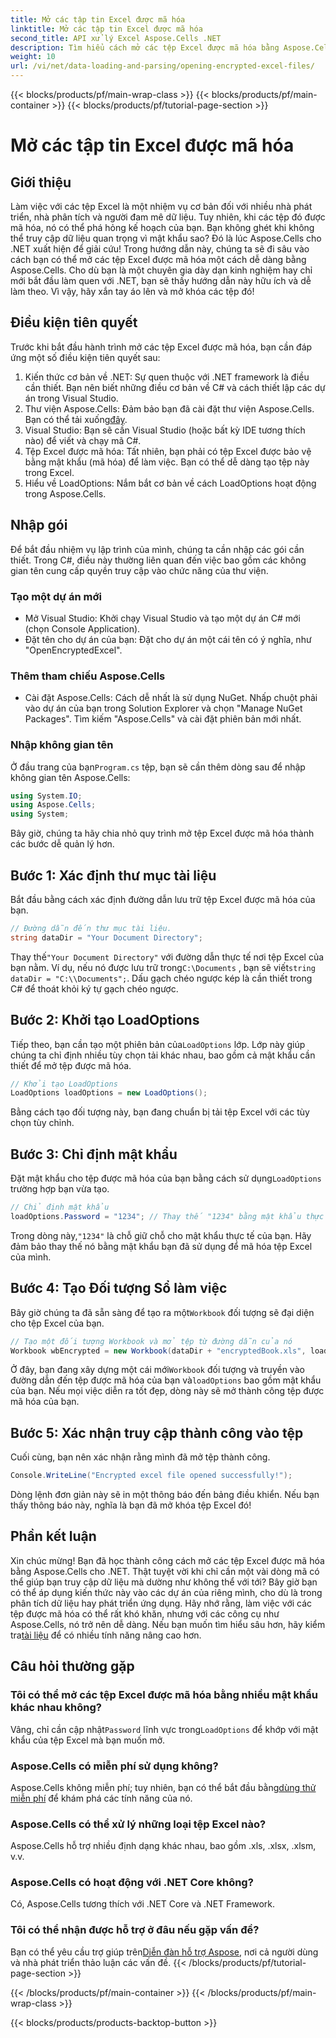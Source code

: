 ```yaml
---
title: Mở các tập tin Excel được mã hóa
linktitle: Mở các tập tin Excel được mã hóa
second_title: API xử lý Excel Aspose.Cells .NET
description: Tìm hiểu cách mở các tệp Excel được mã hóa bằng Aspose.Cells cho .NET với hướng dẫn từng bước này. Mở khóa dữ liệu của bạn.
weight: 10
url: /vi/net/data-loading-and-parsing/opening-encrypted-excel-files/
---
```


{{< blocks/products/pf/main-wrap-class >}}
{{< blocks/products/pf/main-container >}}
{{< blocks/products/pf/tutorial-page-section >}}

# Mở các tập tin Excel được mã hóa

## Giới thiệu
Làm việc với các tệp Excel là một nhiệm vụ cơ bản đối với nhiều nhà phát triển, nhà phân tích và người đam mê dữ liệu. Tuy nhiên, khi các tệp đó được mã hóa, nó có thể phá hỏng kế hoạch của bạn. Bạn không ghét khi không thể truy cập dữ liệu quan trọng vì mật khẩu sao? Đó là lúc Aspose.Cells cho .NET xuất hiện để giải cứu! Trong hướng dẫn này, chúng ta sẽ đi sâu vào cách bạn có thể mở các tệp Excel được mã hóa một cách dễ dàng bằng Aspose.Cells. Cho dù bạn là một chuyên gia dày dạn kinh nghiệm hay chỉ mới bắt đầu làm quen với .NET, bạn sẽ thấy hướng dẫn này hữu ích và dễ làm theo. Vì vậy, hãy xắn tay áo lên và mở khóa các tệp đó!
## Điều kiện tiên quyết
Trước khi bắt đầu hành trình mở các tệp Excel được mã hóa, bạn cần đáp ứng một số điều kiện tiên quyết sau:
1. Kiến thức cơ bản về .NET: Sự quen thuộc với .NET framework là điều cần thiết. Bạn nên biết những điều cơ bản về C# và cách thiết lập các dự án trong Visual Studio.
2.  Thư viện Aspose.Cells: Đảm bảo bạn đã cài đặt thư viện Aspose.Cells. Bạn có thể tải xuống[đây](https://releases.aspose.com/cells/net/).
3. Visual Studio: Bạn sẽ cần Visual Studio (hoặc bất kỳ IDE tương thích nào) để viết và chạy mã C#.
4. Tệp Excel được mã hóa: Tất nhiên, bạn phải có tệp Excel được bảo vệ bằng mật khẩu (mã hóa) để làm việc. Bạn có thể dễ dàng tạo tệp này trong Excel.
5. Hiểu về LoadOptions: Nắm bắt cơ bản về cách LoadOptions hoạt động trong Aspose.Cells.
## Nhập gói
Để bắt đầu nhiệm vụ lập trình của mình, chúng ta cần nhập các gói cần thiết. Trong C#, điều này thường liên quan đến việc bao gồm các không gian tên cung cấp quyền truy cập vào chức năng của thư viện.
### Tạo một dự án mới
- Mở Visual Studio: Khởi chạy Visual Studio và tạo một dự án C# mới (chọn Console Application).
- Đặt tên cho dự án của bạn: Đặt cho dự án một cái tên có ý nghĩa, như "OpenEncryptedExcel".
### Thêm tham chiếu Aspose.Cells
- Cài đặt Aspose.Cells: Cách dễ nhất là sử dụng NuGet. Nhấp chuột phải vào dự án của bạn trong Solution Explorer và chọn "Manage NuGet Packages". Tìm kiếm "Aspose.Cells" và cài đặt phiên bản mới nhất.
### Nhập không gian tên
 Ở đầu trang của bạn`Program.cs` tệp, bạn sẽ cần thêm dòng sau để nhập không gian tên Aspose.Cells:
```csharp
using System.IO;
using Aspose.Cells;
using System;
```
Bây giờ, chúng ta hãy chia nhỏ quy trình mở tệp Excel được mã hóa thành các bước dễ quản lý hơn. 
## Bước 1: Xác định thư mục tài liệu
Bắt đầu bằng cách xác định đường dẫn lưu trữ tệp Excel được mã hóa của bạn. 
```csharp
// Đường dẫn đến thư mục tài liệu.
string dataDir = "Your Document Directory";
```
 Thay thế`"Your Document Directory"` với đường dẫn thực tế nơi tệp Excel của bạn nằm. Ví dụ, nếu nó được lưu trữ trong`C:\Documents` , bạn sẽ viết`string dataDir = "C:\\Documents";`. Dấu gạch chéo ngược kép là cần thiết trong C# để thoát khỏi ký tự gạch chéo ngược.
## Bước 2: Khởi tạo LoadOptions
 Tiếp theo, bạn cần tạo một phiên bản của`LoadOptions` lớp. Lớp này giúp chúng ta chỉ định nhiều tùy chọn tải khác nhau, bao gồm cả mật khẩu cần thiết để mở tệp được mã hóa.
```csharp
// Khởi tạo LoadOptions
LoadOptions loadOptions = new LoadOptions();
```
Bằng cách tạo đối tượng này, bạn đang chuẩn bị tải tệp Excel với các tùy chọn tùy chỉnh.
## Bước 3: Chỉ định mật khẩu
 Đặt mật khẩu cho tệp được mã hóa của bạn bằng cách sử dụng`LoadOptions` trường hợp bạn vừa tạo.
```csharp
// Chỉ định mật khẩu
loadOptions.Password = "1234"; // Thay thế "1234" bằng mật khẩu thực tế của bạn
```
 Trong dòng này,`"1234"` là chỗ giữ chỗ cho mật khẩu thực tế của bạn. Hãy đảm bảo thay thế nó bằng mật khẩu bạn đã sử dụng để mã hóa tệp Excel của mình.
## Bước 4: Tạo Đối tượng Sổ làm việc
 Bây giờ chúng ta đã sẵn sàng để tạo ra một`Workbook` đối tượng sẽ đại diện cho tệp Excel của bạn.
```csharp
// Tạo một đối tượng Workbook và mở tệp từ đường dẫn của nó
Workbook wbEncrypted = new Workbook(dataDir + "encryptedBook.xls", loadOptions);
```
 Ở đây, bạn đang xây dựng một cái mới`Workbook` đối tượng và truyền vào đường dẫn đến tệp được mã hóa của bạn và`loadOptions` bao gồm mật khẩu của bạn. Nếu mọi việc diễn ra tốt đẹp, dòng này sẽ mở thành công tệp được mã hóa của bạn.
## Bước 5: Xác nhận truy cập thành công vào tệp
Cuối cùng, bạn nên xác nhận rằng mình đã mở tệp thành công. 
```csharp
Console.WriteLine("Encrypted excel file opened successfully!");
```
Dòng lệnh đơn giản này sẽ in một thông báo đến bảng điều khiển. Nếu bạn thấy thông báo này, nghĩa là bạn đã mở khóa tệp Excel đó!
## Phần kết luận
Xin chúc mừng! Bạn đã học thành công cách mở các tệp Excel được mã hóa bằng Aspose.Cells cho .NET. Thật tuyệt vời khi chỉ cần một vài dòng mã có thể giúp bạn truy cập dữ liệu mà dường như không thể với tới? Bây giờ bạn có thể áp dụng kiến thức này vào các dự án của riêng mình, cho dù là trong phân tích dữ liệu hay phát triển ứng dụng. 
 Hãy nhớ rằng, làm việc với các tệp được mã hóa có thể rất khó khăn, nhưng với các công cụ như Aspose.Cells, nó trở nên dễ dàng. Nếu bạn muốn tìm hiểu sâu hơn, hãy kiểm tra[tài liệu](https://reference.aspose.com/cells/net/) để có nhiều tính năng nâng cao hơn.
## Câu hỏi thường gặp
### Tôi có thể mở các tệp Excel được mã hóa bằng nhiều mật khẩu khác nhau không?
 Vâng, chỉ cần cập nhật`Password` lĩnh vực trong`LoadOptions` để khớp với mật khẩu của tệp Excel mà bạn muốn mở.
### Aspose.Cells có miễn phí sử dụng không?
 Aspose.Cells không miễn phí; tuy nhiên, bạn có thể bắt đầu bằng[dùng thử miễn phí](https://releases.aspose.com/) để khám phá các tính năng của nó.
### Aspose.Cells có thể xử lý những loại tệp Excel nào?
Aspose.Cells hỗ trợ nhiều định dạng khác nhau, bao gồm .xls, .xlsx, .xlsm, v.v.
### Aspose.Cells có hoạt động với .NET Core không?
Có, Aspose.Cells tương thích với .NET Core và .NET Framework.
### Tôi có thể nhận được hỗ trợ ở đâu nếu gặp vấn đề?
 Bạn có thể yêu cầu trợ giúp trên[Diễn đàn hỗ trợ Aspose](https://forum.aspose.com/c/cells/9), nơi cả người dùng và nhà phát triển thảo luận các vấn đề.
{{< /blocks/products/pf/tutorial-page-section >}}

{{< /blocks/products/pf/main-container >}}
{{< /blocks/products/pf/main-wrap-class >}}

{{< blocks/products/products-backtop-button >}}
